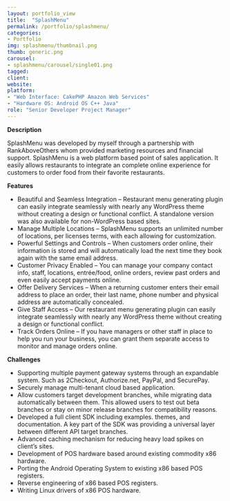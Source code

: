 ```yaml
---
layout: portfolio_view
title:  "SplashMenu"
permalink: /portfolio/splashmenu/
categories:
- Portfolio
img: splashmenu/thumbnail.png
thumb: generic.png
carousel:
- splashmenu/carousel/single01.png
tagged:
client:
website:
platform:
- "Web Interface: CakePHP Amazon Web Services"
- "Hardware OS: Android OS C++ Java"
role: "Senior Developer Project Manager"
---
```

**Description**

SplashMenu was developed by myself through a partnership with RankAboveOthers
whom provided marketing resources and financial support. SplashMenu is a web
platform based point of sales application. It easily allows restaurants to
integrate an complete online experience for customers to order food from their
favorite restaurants.

<!-- Site Design   Software Design   Hardware Design -->

**Features**
* Beautiful and Seamless Integration – Restaurant menu generating plugin can
easily integrate seamlessly with nearly any WordPress theme without creating a
design or functional conflict. A standalone version was also available for
non-WordPress based sites.
* Manage Multiple Locations – SplashMenu supports an unlimited number of
locations, per licenses terms, with each allowing for customization.
* Powerful Settings and Controls – When customers order online, their
information is stored and will automatically load the next time they book again
with the same email address.
* Customer Privacy Enabled – You can manage your company contact info, staff,
locations, entrée/food, online orders, review past orders and even easily accept
payments online.
* Offer Delivery Services – When a returning customer enters their email address
to place an order, their last name, phone number and physical address are
automatically concealed.
* Give Staff Access – Our restaurant menu generating plugin can easily integrate
seamlessly with nearly any WordPress theme without creating a design or
functional conflict.
* Track Orders Online – If you have managers or other staff in place to help you
run your business, you can grant them separate access to monitor and manage
orders online.

**Challenges**
* Supporting multiple payment gateway systems through an expandable system. Such
as 2Checkout, Authorize.net, PayPal, and SecurePay.
* Securely manage multi-tenant cloud based application.
* Allow customers target development branches, while migrating data
automatically between them. This allowed users to test out beta branches or stay
on minor release branches for compatibility reasons.
* Developed a full client SDK including examples. themes, and documentation. A
key part of the SDK was providing a universal layer between different API target
branches.
* Advanced caching mechanism for reducing heavy load spikes on client’s sites.
* Development of POS hardware based around existing commodity x86 hardware.
* Porting the Android Operating System to existing x86 based POS registers.
* Reverse engineering of x86 based POS registers.
* Writing Linux drivers of x86 POS hardware.
